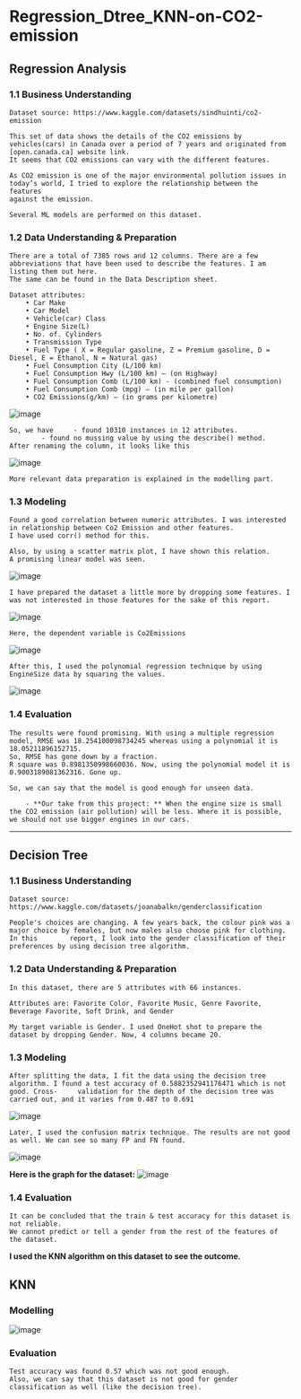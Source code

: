 # Regression_Dtree_KNN-on-CO2-emission

## **Regression Analysis**
### **1.1 Business Understanding**
	Dataset source: https://www.kaggle.com/datasets/sindhuinti/co2-emission 
	
	This set of data shows the details of the CO2 emissions by vehicles(cars) in Canada over a period of 7 years and originated from 
 	[open.canada.ca] website link.
	It seems that CO2 emissions can vary with the different features.
	
	As CO2 emission is one of the major environmental pollution issues in today’s world, I tried to explore the relationship between the features 
 	against the emission.
	
	Several ML models are performed on this dataset.

### **1.2 Data Understanding & Preparation**
	There are a total of 7385 rows and 12 columns. There are a few abbreviations that have been used to describe the features. I am listing them out here. 
 	The same can be found in the Data Description sheet.
	
 	Dataset attributes:
		• Car Make
		• Car Model
		• Vehicle(car) Class
		• Engine Size(L)
		• No. of. Cylinders
		• Transmission Type
		• Fuel Type ( X = Regular gasoline, Z = Premium gasoline, D = Diesel, E = Ethanol, N = Natural gas)
		• Fuel Consumption City (L/100 km)
		• Fuel Consumption Hwy (L/100 km) – (on Highway)
		• Fuel Consumption Comb (L/100 km) - (combined fuel consumption)
		• Fuel Consumption Comb (mpg) – (in mile per gallon)
  		• CO2 Emissions(g/km) – (in grams per kilometre)
![image](https://github.com/monsurc1/Regression_Dtree_KNN-on-CO2-emission/assets/7083845/219a4395-1ef8-4a28-a58e-88d25b98a6c2)

	So, we have 	- found 10310 instances in 12 attributes.
			- found no mussing value by using the describe() method.
	After renaming the column, it looks like this 
 ![image](https://github.com/monsurc1/Regression_Dtree_KNN-on-CO2-emission/assets/7083845/db5325ac-3b59-4107-8f60-c5cbba71159b)

 	More relevant data preparation is explained in the modelling part.
  ### **1.3 Modeling**
  	Found a good correlation between numeric attributes. I was interested in relationship between Co2 Emission and other features. 
   	I have used corr() method for this.

	Also, by using a scatter matrix plot, I have shown this relation.
	A promising linear model was seen.

 ![image](https://github.com/monsurc1/Regression_Dtree_KNN-on-CO2-emission/assets/7083845/8d1b504f-d944-4c4b-9b66-227545cc6161)

 	
  	I have prepared the dataset a little more by dropping some features. I was not interested in those features for the sake of this report.
  ![image](https://github.com/monsurc1/Regression_Dtree_KNN-on-CO2-emission/assets/7083845/649e89cc-5a85-4c56-81ca-7dc356e0719f)

  	Here, the dependent variable is Co2Emissions
  ![image](https://github.com/monsurc1/Regression_Dtree_KNN-on-CO2-emission/assets/7083845/f67e46cb-6b6a-423b-8594-bdf4fd76902d)

 	After this, I used the polynomial regression technique by using EngineSize data by squaring the values.
  ![image](https://github.com/monsurc1/Regression_Dtree_KNN-on-CO2-emission/assets/7083845/fcd41be4-7c12-4732-a22a-bbdc750d8fb1)

  ### **1.4 Evaluation**
	The results were found promising. With using a multiple regression model, RMSE was 18.254100098734245 whereas using a polynomial it is 18.05211896152715. 
 	So, RMSE has gone down by a fraction.
  	R square was 0.8981350998660036. Now, using the polynomial model it is 0.9003189081362316. Gone up.

   	So, we can say that the model is good enough for unseen data. 
    
    	- **Our take from this project: ** When the engine size is small the CO2 emission (air pollution) will be less. Where it is possible,
	we should not use bigger engines in our cars.
-------------------------------------------------------------------------------------------------------------------------------------------------------------

## Decision Tree

### **1.1 Business Understanding**
	Dataset source: https://www.kaggle.com/datasets/joanabalkn/genderclassification

 	People's choices are changing. A few years back, the colour pink was a major choice by females, but now males also choose pink for clothing. In this 		report, I look into the gender classification of their preferences by using decision tree algorithm.

  ### **1.2 Data Understanding & Preparation**
  	In this dataset, there are 5 attributes with 66 instances.

	Attributes are: Favorite Color, Favorite Music, Genre Favorite, Beverage Favorite, Soft Drink, and Gender

	My target variable is Gender. I used OneHot shot to prepare the dataset by dropping Gender. Now, 4 columns became 20.

 ### **1.3 Modeling**
 	After splitting the data, I fit the data using the decision tree algorithm. I found a test accuracy of 0.5882352941176471 which is not good. Cross-		validation for the depth of the decision tree was carried out, and it varies from 0.487 to 0.691
  ![image](https://github.com/monsurc1/Regression_Dtree_KNN-on-CO2-emission/assets/7083845/1b4e8990-a5a9-403c-a4b5-8f339d11b85b)

  	Later, I used the confusion matrix technique. The results are not good as well. We can see so many FP and FN found.
   ![image](https://github.com/monsurc1/Regression_Dtree_KNN-on-CO2-emission/assets/7083845/ef96a5dd-9847-4449-8b04-51d3acf181f6)

   **Here is the graph for the dataset:**
   ![image](https://github.com/monsurc1/Regression_Dtree_KNN-on-CO2-emission/assets/7083845/34cf9667-a275-496b-8a6d-06937ca62d76)

### **1.4 Evaluation**
	It can be concluded that the train & test accuracy for this dataset is not reliable.
	We cannot predict or tell a gender from the rest of the features of the dataset.

**I used the KNN algorithm on this dataset to see the outcome.**

## **KNN**

### **Modelling**
![image](https://github.com/monsurc1/Regression_Dtree_KNN-on-CO2-emission/assets/7083845/c865c64a-a4a6-4115-b1df-33ace7fcd386)

### **Evaluation**
	Test accuracy was found 0.57 which was not good enough. 
 	Also, we can say that this dataset is not good for gender classification as well (like the decision tree).

  






 	




